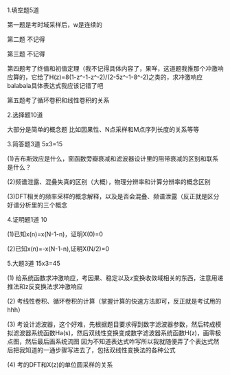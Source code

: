 1.填空题5道

第一题是考时域采样后，w是连续的

第二题 不记得

第三题 不记得

第四题考了终值和初值定理（我不记得具体内容了，果咩，这道题我推那个冲激响应算的，它给了H(z)=8(1-z^-1-z^-2)/(2-5z^-1-8^-2)之类的，求冲激响应balabala具体表达式我应该记错了吧

第五题考了循环卷积和线性卷积的关系

2.选择题10道

大部分是简单的概念题 比如因果性、N点采样和M点序列长度的关系等等

3.简答题3道 5x3=15

(1)吉布斯效应是什么，窗函数旁瓣衰减和滤波器设计里的阻带衰减的区别和联系是什么？

(2)频谱泄露、混叠失真的区别（大概），物理分辨率和计算分辨率的概念区别

(3)DFT相关的频率采样的概念解释，以及是否会混叠、频谱泄露（反正就是区分好谱分析里的三个概念

4.证明题1道 10

(1)已知x(n)=x(N-1-n)，证明X(0)=0

(2)已知x(n)=-x(N-1-n),证明X(N/2)=0

5.大题3道 15x3=45

(1)
给系统函数求冲激响应，考因果、稳定以及z变换收敛域相关的东西，注意用递推法和z反变换法求冲激响应

(2)
考线性卷积、循环卷积的计算（掌握计算的快速方法即可，反正就是考试用的hhh）

(3)
考设计滤波器，这个好难，先根据题目要求得到数字滤波器参数，然后转成模拟滤波器系统函数Ha(s)，然后双线性变换变成数字滤波器系统函数H(z)，画零极点图，然后最后画系统流图
因为不知道表达式咋写所以我就随便弄了个表达式然后把我知道的一通步骤写进去了，包括双线性变换法的各种公式

(4)
考的DFT和X(z)的单位圆采样的关系
